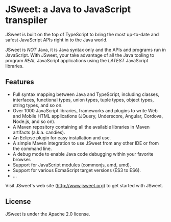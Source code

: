# JSweet: a Java to JavaScript transpiler

JSweet is built on the top of TypeScript to bring the most up-to-date and safest JavaScript APIs right in to the Java world.

JSweet is *NOT* Java, it is Java syntax only and the APIs and programs run in JavaScript. With JSweet, your take advantage of all the Java tooling to program *REAL* JavaScript applications using the *LATEST* JavaScript libraries.

## Features

- Full syntax mapping between Java and TypeScript, including classes, interfaces, functional types, union types, tuple types, object types, string types, and so on.
- Over 1000 JavaScript libraries, frameworks and plugins to write Web and Mobile HTML applications (JQuery, Underscore, Angular, Cordova, Node.js, and so on).
- A Maven repository containing all the available libraries in Maven artifacts (a.k.a. candies).
- An Eclipse plugin for easy installation and use.
- A simple Maven integration to use JSweet from any other IDE or from the command line.
- A debug mode to enable Java code debugging within your favorite browser.
- Support for JavaScript modules (commonjs, amd, umd).
- Support for various EcmaScript target versions (ES3 to ES6).
- ...

Visit JSweet's web site (http://www.jsweet.org) to get started with JSweet.

## License

JSweet is under the Apache 2.0 license.

